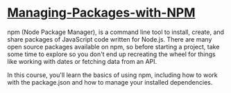 <h1><a href="https://www.freecodecamp.org/learn/back-end-development-and-apis/">Managing-Packages-with-NPM</a></h1>

npm (Node Package Manager), is a command line tool to install, create, and share packages of JavaScript code written for Node.js. There are many open source packages available on npm, so before starting a project, take some time to explore so you don't end up recreating the wheel for things like working with dates or fetching data from an API.

In this course, you'll learn the basics of using npm, including how to work with the package.json and how to manage your installed dependencies.
